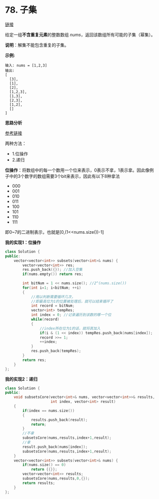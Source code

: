 # 78. 子集

[链接](https://leetcode-cn.com/problems/subsets/description/)

给定一组**不含重复元素**的整数数组 *nums*，返回该数组所有可能的子集（幂集）。

**说明**：解集不能包含重复的子集。

**示例:**

```
输入: nums = [1,2,3]
输出:
[
  [3],
  [1],
  [2],
  [1,2,3],
  [1,3],
  [2,3],
  [1,2],
  []
]
```

**思路分析**

[参考链接](https://blog.csdn.net/u012501459/article/details/46777141)

两种方法：

- 1.位操作
- 2.递归

**位操作**：将数组中的每一个数用一个位来表示，0表示不拿，1表示拿。因此像例子中的3个数字的数组需要3个bit来表示，因此有以下8种拿法

- 000
- 001
- 010
- 011
- 100
- 101
- 110
- 111

即0~7的二进制表示，也就是[0,(1<<nums.size())-1]

**我的实现1：位操作**

```c++
class Solution {
public:
    vector<vector<int>> subsets(vector<int>& nums) {
        vector<vector<int>> res;
        res.push_back({}); //加入空集
        if(nums.empty()) return res;
        
        int bitNum = 1 << nums.size(); //2^(nums.size())
        for(int i=1; i<bitNum; ++i)
        {
            //用以判断需要循环几次，
            //即最高位为1的位置被处理后，就可以结束循环了
            int record = bitNum; 
            vector<int> tempRes;
            int index = 0; //记录遍历到该数的哪一个位
            while(record)
            {
                //index所在位为1的话，就将其加入
                if(i & (1 << index)) tempRes.push_back(nums[index]);
                record >>= 1;
                ++index;
            }
            res.push_back(tempRes);
        }
        return res;
    }
};
```

**我的实现2：递归**

```c++
class Solution {
public:
    void subsetsCore(vector<int>& nums, vector<vector<int>>& results, 
                     int index, vector<int> result)
    {
        if(index == nums.size())
        {
            results.push_back(result);
            return;
        }
        //不拿
        subsetsCore(nums,results,index+1,result);
        //拿
        result.push_back(nums[index]);
        subsetsCore(nums,results,index+1,result);
    }
    vector<vector<int>> subsets(vector<int>& nums) {
		if(nums.size() == 0)
            return {{}};
        vector<vector<int>> results;
        subsetsCore(nums,results,0,{});
        return results;
    }
};
```

